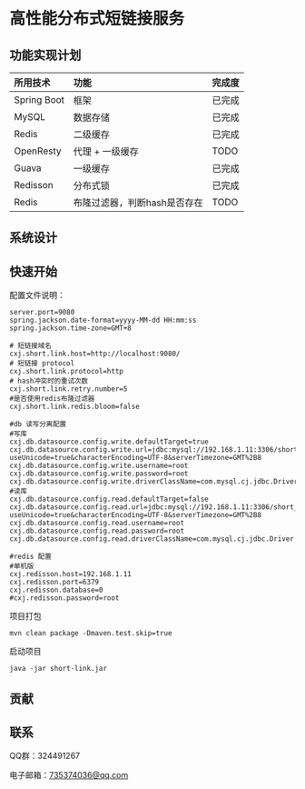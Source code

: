 # 高性能分布式短链接服务



## 功能实现计划


| 所用技术     | 功能            | 完成度 |
|:------------|:---------------|:------|
| Spring Boot | 框架            | 已完成 |
| MySQL       | 数据存储        | 已完成 |
| Redis       | 二级缓存        | 已完成 |
| OpenResty   | 代理 + 一级缓存  | TODO |
| Guava | 一级缓存      | 已完成 |
| Redisson | 分布式锁        | 已完成   |
| Redis | 布隆过滤器，判断hash是否存在 | TODO |



## 系统设计



## 快速开始

配置文件说明：

```properties
server.port=9080
spring.jackson.date-format=yyyy-MM-dd HH:mm:ss
spring.jackson.time-zone=GMT+8

# 短链接域名
cxj.short.link.host=http://localhost:9080/
# 短链接 protocol
cxj.short.link.protocol=http
# hash冲突时的重试次数
cxj.short.link.retry.number=5
#是否使用redis布隆过滤器
cxj.short.link.redis.bloom=false

#db 读写分离配置
#写库
cxj.db.datasource.config.write.defaultTarget=true
cxj.db.datasource.config.write.url=jdbc:mysql://192.168.1.11:3306/short_link?useUnicode=true&characterEncoding=UTF-8&serverTimezone=GMT%2B8
cxj.db.datasource.config.write.username=root
cxj.db.datasource.config.write.password=root
cxj.db.datasource.config.write.driverClassName=com.mysql.cj.jdbc.Driver
#读库
cxj.db.datasource.config.read.defaultTarget=false
cxj.db.datasource.config.read.url=jdbc:mysql://192.168.1.11:3306/short_link?useUnicode=true&characterEncoding=UTF-8&serverTimezone=GMT%2B8
cxj.db.datasource.config.read.username=root
cxj.db.datasource.config.read.password=root
cxj.db.datasource.config.read.driverClassName=com.mysql.cj.jdbc.Driver

#redis 配置
#单机版
cxj.redisson.host=192.168.1.11
cxj.redisson.port=6379
cxj.redisson.database=0
#cxj.redisson.password=root

```

项目打包

```shell
mvn clean package -Dmaven.test.skip=true 
```

启动项目

```
java -jar short-link.jar
```



## 贡献





## 联系

QQ群：324491267

电子邮箱：735374036@qq.com



